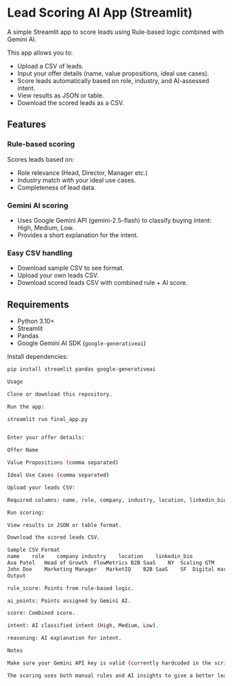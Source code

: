 # Lead Scoring AI App (Streamlit)

A simple Streamlit app to score leads using Rule-based logic combined with Gemini AI.

This app allows you to:

- Upload a CSV of leads.
- Input your offer details (name, value propositions, ideal use cases).
- Score leads automatically based on role, industry, and AI-assessed intent.
- View results as JSON or table.
- Download the scored leads as a CSV.

## Features

### Rule-based scoring
Scores leads based on:
- Role relevance (Head, Director, Manager etc.)
- Industry match with your ideal use cases.
- Completeness of lead data.

### Gemini AI scoring
- Uses Google Gemini API (gemini-2.5-flash) to classify buying intent: High, Medium, Low.
- Provides a short explanation for the intent.

### Easy CSV handling
- Download sample CSV to see format.
- Upload your own leads CSV.
- Download scored leads CSV with combined rule + AI score.

## Requirements

- Python 3.10+
- Streamlit
- Pandas
- Google Gemini AI SDK (`google-generativeai`)

Install dependencies:

```bash
pip install streamlit pandas google-generativeai

Usage

Clone or download this repository.

Run the app:

streamlit run final_app.py


Enter your offer details:

Offer Name

Value Propositions (comma separated)

Ideal Use Cases (comma separated)

Upload your leads CSV:

Required columns: name, role, company, industry, location, linkedin_bio

Run scoring:

View results in JSON or table format.

Download the scored leads CSV.

Sample CSV Format
name	role	company	industry	location	linkedin_bio
Ava Patel	Head of Growth	FlowMetrics	B2B SaaS	NY	Scaling GTM
John Doe	Marketing Manager	MarketIQ	B2B SaaS	SF	Digital marketing lead
Output

rule_score: Points from rule-based logic.

ai_points: Points assigned by Gemini AI.

score: Combined score.

intent: AI classified intent (High, Medium, Low).

reasoning: AI explanation for intent.

Notes

Make sure your Gemini API key is valid (currently hardcoded in the script as API_KEY).

The scoring uses both manual rules and AI insights to give a better lead prioritization.
